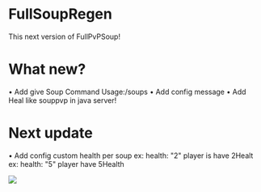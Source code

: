 # FullSoupRegen
This next version of FullPvPSoup!

# What new?
• Add give Soup Command Usage:/soups
• Add config message
• Add Heal like souppvp in java server!

# Next update
• Add config custom health per soup
ex: health: "2"
player is have 2Healt
ex: health: "5"
player have 5Health

<img src="https://hywikis.com/skyblock/images/b/b7/Magical_Mushroom_Soup.png">
